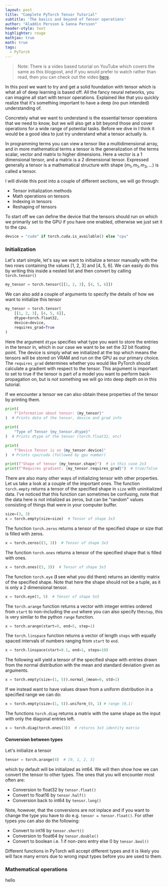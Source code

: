 ```yaml
---
layout: post
title: "Complete PyTorch Tensor Tutorial"
subtitle: 'The basics and beyond of Tensor operations'
author: "Aladdin Persson & Sanna Persson"
header-style: text
highlighter: rouge
mathjax: true
math: true
tags:
  - PyTorch
---
```

<script data-ad-client="ca-pub-7720049635521188" async src="https://pagead2.googlesyndication.com/pagead/js/adsbygoogle.js"></script>

> Note: There is a video based tutorial on YouTube which covers the same
as this blogpost, and if you would prefer to watch rather than read, then you can check out
the video [here](https://youtu.be/x9JiIFvlUwk).


In this post we want to try and get a solid foundation with tensor which
is what all of deep learning is based off. All the fancy neural networks,
you can imagine all start with tensor operations. Explained like that you
quickly realize that it's something important to have a deep (no pun intended)
understanding of.

Concretely what we want to understand is the essential tensor 
operations that we need to know, but we will also get a bit beyond those
and cover operations for a wide range of potential tasks. Before we
dive in I think it would be a good idea to just try understand what a 
tensor actually is. 

In programming terms you can view a tensor like a 
multidimensional array, and in more mathematical terms a tensor is the generalization of 
the terms scalar, vector and matrix to higher
dimensions. Here a vector is a 1 dimensional tensor, and a matrix is a 
2 dimensional tensor. Expressed generally a tensor is a mathematical structure with shape 
$(m_1,m_1,m_3, ...)$ is called a tensor. 

I will divide this post into a couple of different sections, we will go through:
* Tensor initialization methods
* Math operations on tensors
* Indexing in tensors
* Reshaping of tensors

To start off we can define the device that the tensors should run on 
which we primarily set to the GPU if you have one enabled, otherwise
we just set it to the cpu. 

``` python
device = "cuda" if torch.cuda.is_available() else "cpu"
```
### Initialization
Let's start simple, let's say we want to initialize a tensor manually
with the two rows containing the values [1, 2, 3] and [4, 5, 6]. We can
easily do this by writing this inside a nested list and then convert by
calling `torch.tensor()`
 
```python
my_tensor = torch.tensor([[1, 2, 3], [4, 5, 6]])
```

We can also add a couple of arguments to specify the details of how we want to initialize this
tensor

```python
my_tensor = torch.tensor(
    [[1, 2, 3], [4, 5, 6]], 
    dtype=torch.float32, 
    device=device, 
    requires_grad=True
)
```

Here the argument `dtype` specifies what type you want to store the entries in the tensor 
in, which in our case we want to be set the 32 bit floating point. The device is simply what we
initialized at the top which means the tensors will be stored on VRAM and run on the GPU as our
primary choice. The `requires_grad` determines whether you would like PyTorch should calculate
a gradient with respect to the tensor. This argument is important to set to true if the tensor is
part of a model you want to perform back-propagation on, but is not something we will go into 
deep depth on in this tutorial. 

If we encounter a tensor we can also obtain these properties of the tensor by printing them.
```python
print(
    f"Information about tensor: {my_tensor}"
)  # Prints data of the tensor, device and grad info

print(
    "Type of Tensor {my_tensor.dtype}"
)  # Prints dtype of the tensor (torch.float32, etc)

print(
    f"Device Tensor is on {my_tensor.device}"
)  # Prints cpu/cuda (followed by gpu number)

print(f"Shape of tensor {my_tensor.shape}")  # in this case 2x3
print(f"Requires gradient: {my_tensor.requires_grad}")  # true/false
```

There are also many other ways of initializing tensor with other properties. Let us take a look
at a couple of the important ones. The function `torch.empty` returns a tensor of the 
specified shape in `size` with uninitialized data. I've noticed that this function can sometimes
be confusing, note that the data here is not intialized as zeros, but can be "random" values
consisting of things that were in your computer buffer.

```python
size=(3, 3)
x = torch.empty(size=size)  # Tensor of shape 3x3
```

The function `torch.zeros` returns a tensor of the specified shape or size that is filled with zeros.

```python
x = torch.zeros((3, 3))  # Tensor of shape 3x3 
```

The function `torch.ones` returns a tensor of the specified shape that is filled with ones.

```python
x = torch.ones((3, 3))  # Tensor of shape 3x3 
```

The function `torch.eye` (**I** see what you did there) returns an identity
matrix of the specified shape. Note that here the shape should not be a tuple, as it is only
a 2 dimensional tensor.

```python
x = torch.eye(5, 5)  # Tensor of shape 5x5
```

The `torch.arange` function returns a vector with integer entries ordered from `start` to
non-including the `end` 
where you can also specify the`step`, this is very similar to the python `range` function. 

```python
x = torch.arange(start=0, end=5, step=1)
```

The `torch.linspace` function returns a vector of length `steps` with equally 
spaced intervals of numbers ranging from `start` to `end`.

```python
x = torch.linspace(start=0.1, end=1, steps=10)  
```

The following will yield a tensor of the specified shape with entries drawn from the
normal distribution with the mean and standard deviation given as arguments.

```python
x = torch.empty(size=(1, 5)).normal_(mean=0, std=1)
```

If we instead want to have values drawn from a uniform distribution in a specified
range we can do:

```python
x = torch.empty(size=(1, 5)).uniform_(0, 1) # range (0,1)
```

The functions `torch.diag` returns a matrix with the same shape as the 
input with only the diagonal entries left.

```python
x = torch.diag(torch.ones(3))  # returns 3x3 identity matrix
```

#### Conversion between types
Let's initialize a tensor

```python
tensor = torch.arange(4)  # [0, 1, 2, 3] 
```

which by default will be initialized as int64. We will then show how we can 
convert the tensor to other types. The ones that you will encounter most often are:

* Conversion to float32 by `tensor.float()`
* Convert to float16 by `tensor.half()`
* Conversion back to int64 by `tensor.long()`

Note, however, that the conversions are not inplace and if you want to 
change the type you have to do e.g. `tensor = tensor.float()`. For other types you can
also do the following:

* Convert to int16 by `tensor.short()`
* Conversion to float64 by `tensor.double()`
* Convert to boolean i.e. 1 if non-zero entry else 0 by `tensor.bool()`  

Different functions in PyTorch will accept different types and it is likely you will
face many errors due to wrong input types before you are used to them. 

### Mathematical operations
hello